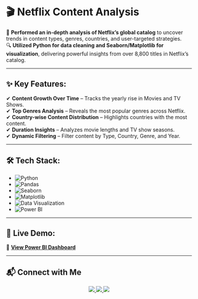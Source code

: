 # 🎬 Netflix Content Analysis 

🚀 **Performed an in-depth analysis of Netflix’s global catalog** to uncover trends in content types, genres, countries, and user-targeted strategies.  
🔍 **Utilized Python for data cleaning and Seaborn/Matplotlib for visualization**, delivering powerful insights from over 8,800 titles in Netflix’s catalog.

---

## ✨ Key Features:

✔ **Content Growth Over Time** – Tracks the yearly rise in Movies and TV Shows.  
✔ **Top Genres Analysis** – Reveals the most popular genres across Netflix.  
✔ **Country-wise Content Distribution** – Highlights countries with the most content.  
✔ **Duration Insights** – Analyzes movie lengths and TV show seasons.    
✔ **Dynamic Filtering** – Filter content by Type, Country, Genre, and Year.

---

## 🛠 Tech Stack:

- ![Python](https://img.shields.io/badge/Python-3776AB?style=for-the-badge&logo=python&logoColor=white)
- ![Pandas](https://img.shields.io/badge/Pandas-150458?style=for-the-badge&logo=pandas&logoColor=white)
- ![Seaborn](https://img.shields.io/badge/Seaborn-2C2D72?style=for-the-badge&logo=seaborn&logoColor=white)
- ![Matplotlib](https://img.shields.io/badge/Matplotlib-11557C?style=for-the-badge&logo=matplotlib&logoColor=white)
- ![Data Visualization](https://img.shields.io/badge/Data%20Visualization-FF5733?style=for-the-badge)
- ![Power BI](https://img.shields.io/badge/Power%20BI-F2C811?style=for-the-badge&logo=powerbi&logoColor=black)
---

## 📌 Live Demo:

🔗 **[View Power BI Dashboard](https://tinyurl.com/2r9wb4ne)**

---

## 📬 Connect with Me

<p align="center">
  <a href="https://www.linkedin.com/in/shrutik-bhatt-9199b91b1">
    <img src="https://img.shields.io/badge/LinkedIn-blue?style=for-the-badge&logo=linkedin" />
  </a>
  <a href="https://www.instagram.com/bhatt_shrutik">
    <img src="https://img.shields.io/badge/Instagram-E4405F?style=for-the-badge&logo=instagram&logoColor=white" />
  </a>
  <a href="https://twitter.com/bhatt_shrutik">
    <img src="https://img.shields.io/badge/X-000000?style=for-the-badge&logo=twitter&logoColor=white" />
  </a>
</p>  
